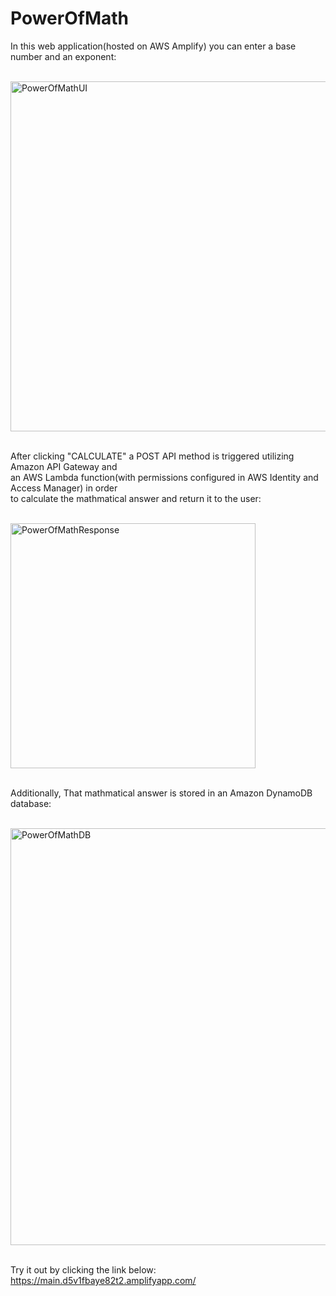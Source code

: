# PowerOfMath
In this web application(hosted on AWS Amplify) you can enter a base number and an exponent:<br><br>

<img width="560" alt="PowerOfMathUI" src="https://github.com/tmglouner/PowerOfMath/assets/166273662/a8a2989c-0285-421e-a7de-7c36e3573a20"> <br><br>

After clicking "CALCULATE" a POST API method is triggered utilizing Amazon API Gateway and<br> 
an AWS Lambda function(with permissions configured in AWS Identity and Access Manager) in order<br> 
to calculate the mathmatical answer and return it to the user:<br><br>

<img width="392" alt="PowerOfMathResponse" src="https://github.com/tmglouner/PowerOfMath/assets/166273662/f3a6dbc9-abd9-4fe0-80a1-ea97b7b64ecb"> <br><br>

Additionally, That mathmatical answer is stored in an Amazon DynamoDB database: <br><br>

<img width="667" alt="PowerOfMathDB" src="https://github.com/tmglouner/PowerOfMath/assets/166273662/24c61bed-8c31-4715-9059-1b58d4e80df3"> <br><br>

Try it out by clicking the link below:<br>
https://main.d5v1fbaye82t2.amplifyapp.com/



